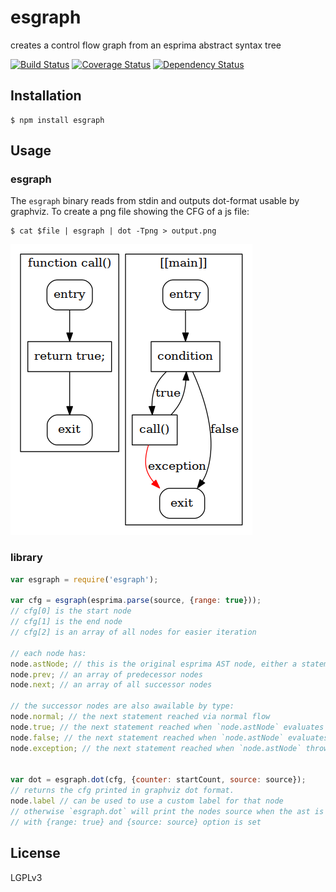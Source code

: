# esgraph

creates a control flow graph from an esprima abstract syntax tree

[![Build Status](https://travis-ci.org/Swatinem/esgraph.png?branch=master)](https://travis-ci.org/Swatinem/esgraph)
[![Coverage Status](https://coveralls.io/repos/Swatinem/esgraph/badge.png?branch=master)](https://coveralls.io/r/Swatinem/esgraph)
[![Dependency Status](https://gemnasium.com/Swatinem/esgraph.png)](https://gemnasium.com/Swatinem/esgraph)

## Installation

    $ npm install esgraph

## Usage

### esgraph

The `esgraph` binary reads from stdin and outputs dot-format usable by graphviz.
To create a png file showing the CFG of a js file:

    $ cat $file | esgraph | dot -Tpng > output.png

![example graph](esgraph.png?raw=true)

### library

```js
var esgraph = require('esgraph');

var cfg = esgraph(esprima.parse(source, {range: true}));
// cfg[0] is the start node
// cfg[1] is the end node
// cfg[2] is an array of all nodes for easier iteration

// each node has:
node.astNode; // this is the original esprima AST node, either a statement or an expression
node.prev; // an array of predecessor nodes
node.next; // an array of all successor nodes

// the successor nodes are also awailable by type:
node.normal; // the next statement reached via normal flow
node.true; // the next statement reached when `node.astNode` evaluates to true
node.false; // the next statement reached when `node.astNode` evaluates to false
node.exception; // the next statement reached when `node.astNode` throws


var dot = esgraph.dot(cfg, {counter: startCount, source: source});
// returns the cfg printed in graphviz dot format.
node.label // can be used to use a custom label for that node
// otherwise `esgraph.dot` will print the nodes source when the ast is created
// with {range: true} and {source: source} option is set
```

## License

  LGPLv3

